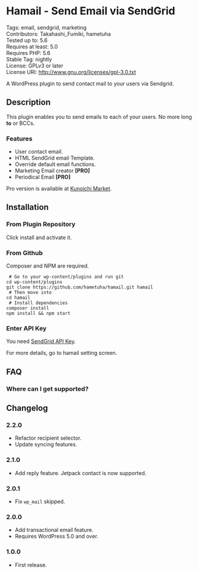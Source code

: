# Hamail - Send Email via SendGrid

Tags: email, sendgrid, marketing  
Contributors: Takahashi_Fumiki, hametuha  
Tested up to: 5.6  
Requires at least: 5.0  
Requires PHP: 5.6  
Stable Tag: nightly  
License: GPLv3 or later  
License URI: http://www.gnu.org/licenses/gpl-3.0.txt

A WordPress plugin to send contact mail to your users via Sendgrid.

## Description

This plugin enables you to send emails to each of your users.
No more long **to** or BCCs.

### Features

- User contact email.
- HTML SendGrid email Template.
- Override default email functions.
- Marketing Email creator **[PRO]**
- Periodical Email **[PRO]**

Pro version is available at [Kunoichi Market](https://kunoichiwp.com/product/plugin/hamail-pro).

## Installation

### From Plugin Repository

Click install and activate it.

### From Github

Composer and NPM are required.

```
 # Go to your wp-content/plugins and run git
cd wp-content/plugins
git clone https://github.com/hametuha/hamail.git hamail
 # Then move into
cd hamail
 # Install dependencies
composer install
npm install && npm start
```

### Enter API Key

You need [SendGrid API Key](https://sendgrid.com/docs/Classroom/Send/How_Emails_Are_Sent/api_keys.html).

For more details, go to hamail setting screen.

## FAQ

### Where can I get supported?

<!-- only:pro>
Please Go to [Kunoichi Market](https://kunoichiwp.com/product/plugin/hamail-pro) to get supported.
</only:pro -->

<!-- only:light>
To get supported, please go to [Kunoichi Market](https://kunoichiwp.com/product/plugin/hamail-pro).
</only:light -->

## Changelog

### 2.2.0

* Refactor recipient selector.
* Update syncing features.

### 2.1.0

* Add reply feature. Jetpack contact is now supported.

### 2.0.1

* Fix `wp_mail` skipped.

### 2.0.0

* Add transactional email feature.
* Requires WordPress 5.0 and over.

### 1.0.0

* First release.
